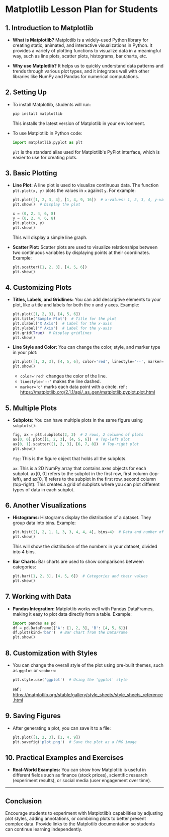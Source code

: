 
# Matplotlib Lesson Plan for Students

## 1. Introduction to Matplotlib
- **What is Matplotlib?**
  Matplotlib is a widely-used Python library for creating static, animated, and interactive visualizations in Python. It provides a variety of plotting functions to visualize data in a meaningful way, such as line plots, scatter plots, histograms, bar charts, etc.

- **Why use Matplotlib?**
  It helps us to quickly understand data patterns and trends through various plot types, and it integrates well with other libraries like NumPy and Pandas for numerical computations.

## 2. Setting Up
- To install Matplotlib, students will run:
  ```bash
  pip install matplotlib
  ```
  This installs the latest version of Matplotlib in your environment.

- To use Matplotlib in Python code:
  ```python
  import matplotlib.pyplot as plt
  ```
  `plt` is the standard alias used for Matplotlib's PyPlot interface, which is easier to use for creating plots.

## 3. Basic Plotting
- **Line Plot:**
  A line plot is used to visualize continuous data. The function `plt.plot(x, y)` plots the values in `x` against `y`. For example:
  ```python
  plt.plot([1, 2, 3, 4], [1, 4, 9, 16])  # x-values: 1, 2, 3, 4, y-values: 1, 4, 9, 16
  plt.show()  # Display the plot
  ```
  ```python
  x = (0, 2, 4, 6, 8)
  y = (0, 2, 4, 6, 8)
  plt.plot(x, y)
  plt.show()
  ```
  This will display a simple line graph.

- **Scatter Plot:**
  Scatter plots are used to visualize relationships between two continuous variables by displaying points at their coordinates. Example:
  ```python
  plt.scatter([1, 2, 3], [4, 5, 6])
  plt.show()
  ```

## 4. Customizing Plots
- **Titles, Labels, and Gridlines:**
  You can add descriptive elements to your plot, like a title and labels for both the x and y axes. Example:
  ```python
  plt.plot([1, 2, 3], [4, 5, 6])
  plt.title('Sample Plot')  # Title for the plot
  plt.xlabel('X Axis')  # Label for the x-axis
  plt.ylabel('Y Axis')  # Label for the y-axis
  plt.grid(True)  # Display gridlines
  plt.show()
  ```

- **Line Style and Color:**
  You can change the color, style, and marker type in your plot:
  ```python
  plt.plot([1, 2, 3], [4, 5, 6], color='red', linestyle='--', marker='o')
  plt.show()
  ```
  - `color='red'` changes the color of the line.
  - `linestyle='--'` makes the line dashed.
  - `marker='o'` marks each data point with a circle.
ref : https://matplotlib.org/2.1.1/api/_as_gen/matplotlib.pyplot.plot.html

## 5. Multiple Plots
- **Subplots:**
  You can have multiple plots in the same figure using `subplots()`:
  ```python
  fig, ax = plt.subplots(2, 2)  # 2 rows, 2 columns of plots
  ax[0, 0].plot([1, 2, 3], [4, 5, 6])  # Top-left plot
  ax[0, 1].scatter([1, 2, 3], [6, 7, 8])  # Top-right plot
  plt.show()
  ```
  `fig`: This is the figure object that holds all the subplots.

  `ax`: This is a 2D NumPy array that contains axes objects for each subplot. ax[0, 0] refers to the subplot in the first row, first column (top-left), and ax[0, 1] refers to the subplot in the first row, second column (top-right).
  This creates a grid of subplots where you can plot different types of data in each subplot.

## 6. Another Visualizations
- **Histograms:**
  Histograms display the distribution of a dataset. They group data into bins. Example:
  ```python
  plt.hist([1, 2, 1, 1, 3, 3, 4, 4, 4], bins=4)  # Data and number of bins
  plt.show()
  ```
  This will show the distribution of the numbers in your dataset, divided into 4 bins.

- **Bar Charts:**
  Bar charts are used to show comparisons between categories:
  ```python
  plt.bar([1, 2, 3], [4, 5, 6])  # Categories and their values
  plt.show()
  ```

## 7. Working with Data
- **Pandas Integration:**
  Matplotlib works well with Pandas DataFrames, making it easy to plot data directly from a table. Example:
  ```python
  import pandas as pd
  df = pd.DataFrame({'A': [1, 2, 3], 'B': [4, 5, 6]})
  df.plot(kind='bar')  # Bar chart from the DataFrame
  plt.show()
  ```

## 8. Customization with Styles
- You can change the overall style of the plot using pre-built themes, such as `ggplot` or `seaborn`:
  ```python
  plt.style.use('ggplot')  # Using the 'ggplot' style
  ```
  ref : https://matplotlib.org/stable/gallery/style_sheets/style_sheets_reference.html

## 9. Saving Figures
- After generating a plot, you can save it to a file:
  ```python
  plt.plot([1, 2, 3], [1, 4, 9])
  plt.savefig('plot.png')  # Save the plot as a PNG image
  ```

## 10. Practical Examples and Exercises
- **Real-World Examples:**
  You can show how Matplotlib is useful in different fields such as finance (stock prices), scientific research (experiment results), or social media (user engagement over time).

---

## Conclusion
Encourage students to experiment with Matplotlib’s capabilities by adjusting plot styles, adding annotations, or combining plots to better present complex data. Provide links to the Matplotlib documentation so students can continue learning independently.